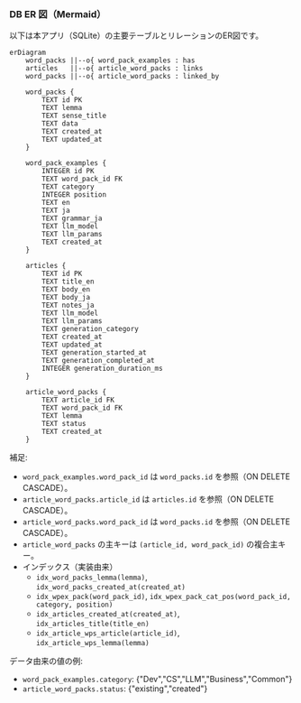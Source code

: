 ### DB ER 図（Mermaid）

以下は本アプリ（SQLite）の主要テーブルとリレーションのER図です。

```mermaid
erDiagram
    word_packs ||--o{ word_pack_examples : has
    articles   ||--o{ article_word_packs : links
    word_packs ||--o{ article_word_packs : linked_by

    word_packs {
        TEXT id PK
        TEXT lemma
        TEXT sense_title
        TEXT data
        TEXT created_at
        TEXT updated_at
    }

    word_pack_examples {
        INTEGER id PK
        TEXT word_pack_id FK
        TEXT category
        INTEGER position
        TEXT en
        TEXT ja
        TEXT grammar_ja
        TEXT llm_model
        TEXT llm_params
        TEXT created_at
    }

    articles {
        TEXT id PK
        TEXT title_en
        TEXT body_en
        TEXT body_ja
        TEXT notes_ja
        TEXT llm_model
        TEXT llm_params
        TEXT generation_category
        TEXT created_at
        TEXT updated_at
        TEXT generation_started_at
        TEXT generation_completed_at
        INTEGER generation_duration_ms
    }

    article_word_packs {
        TEXT article_id FK
        TEXT word_pack_id FK
        TEXT lemma
        TEXT status
        TEXT created_at
    }
```

補足:
- `word_pack_examples.word_pack_id` は `word_packs.id` を参照（ON DELETE CASCADE）。
- `article_word_packs.article_id` は `articles.id` を参照（ON DELETE CASCADE）。
- `article_word_packs.word_pack_id` は `word_packs.id` を参照（ON DELETE CASCADE）。
- `article_word_packs` の主キーは `(article_id, word_pack_id)` の複合主キー。
- インデックス（実装由来）
  - `idx_word_packs_lemma(lemma)`, `idx_word_packs_created_at(created_at)`
  - `idx_wpex_pack(word_pack_id)`, `idx_wpex_pack_cat_pos(word_pack_id, category, position)`
  - `idx_articles_created_at(created_at)`, `idx_articles_title(title_en)`
  - `idx_article_wps_article(article_id)`, `idx_article_wps_lemma(lemma)`

データ由来の値の例:
- `word_pack_examples.category`: {"Dev","CS","LLM","Business","Common"}
- `article_word_packs.status`: {"existing","created"}


